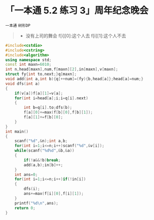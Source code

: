 # 「一本通 5.2 练习 3」周年纪念晚会
`一本通` `树形DP` 
> - 没有上司的舞会
f[i][0]:这个人去
f[i][1]:这个人不去
```cpp
#include<cstdio>
#include<cstring>
#include<algorithm>
using namespace std;
const int maxn=6010;
int n,head[maxn],num,f[maxn][2],in[maxn],v[maxn];
struct fy{int to,next;}q[maxn];
void add(int a,int b){q[++num]=(fy){b,head[a]};head[a]=num;}
void dfs(int a)
{
	if(v[a])f[a][1]=v[a];
	for(int i=head[a];i;i=q[i].next)
	{
		int b=q[i].to;dfs(b);
		f[a][0]+=max(f[b][0],f[b][1]);
		f[a][1]+=f[b][0];
	}
}
int main()
{
	scanf("%d",&n);int a,b;
	for(int i=1;i<=n;i++)scanf("%d",&v[i]);
	while(scanf("%d%d",&b,&a))
	{
		if(!a&&!b)break;
		add(a,b);in[b]++;
	}
	int ans=0;
	for(int i=1;i<=n;i++)if(!in[i])
	{
		dfs(i);
		ans+=max(f[i][0],f[i][1]);
	}
	printf("%d\n",ans);
	return 0;
}
```
<!--stackedit_data:
eyJoaXN0b3J5IjpbMTI3MzAwMzYxMV19
-->